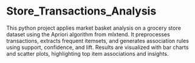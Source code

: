 # Store_Transactions_Analysis
This python project applies market basket analysis on a grocery store dataset using the Apriori algorithm from mlxtend. It preprocesses transactions, extracts frequent itemsets, and generates association rules using support, confidence, and lift. Results are visualized with bar charts and scatter plots, highlighting top item associations and insights.
